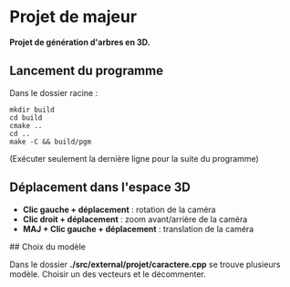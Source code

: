 # Projet de majeur  
__Projet de génération d'arbres en 3D.__

## Lancement du programme  
Dans le dossier racine :  
```console
mkdir build
cd build
cmake ..
cd ..
make -C && build/pgm
```
(Exécuter seulement la dernière ligne pour la suite du programme)  

## Déplacement dans l'espace 3D  

- __Clic gauche + déplacement__ : rotation de la caméra  
- __Clic droit + déplacement__ : zoom avant/arrière de la caméra  
- __MAJ + Clic gauche + déplacement__ : translation de la caméra  

## Choix du modèle  

Dans le dossier __./src/external/projet/caractere.cpp__ se trouve plusieurs modèle.
Choisir un des vecteurs et le décommenter.

